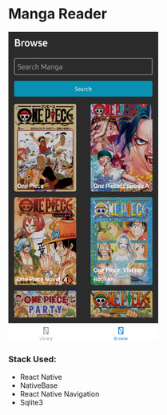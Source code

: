# Manga Reader

<img src="./public/app.png" width="300px">

### Stack Used:
- React Native
- NativeBase
- React Native Navigation
- Sqlite3

